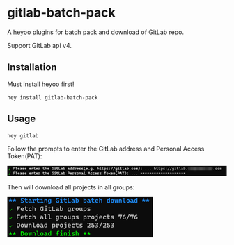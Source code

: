 # gitlab-batch-pack

A [heyoo](https://github.com/hey-yoo/heyoo) plugins for batch pack and download of GitLab repo.

Support GitLab api v4.

## Installation

Must install [heyoo](https://github.com/hey-yoo/heyoo#installation) first!

```shell
hey install gitlab-batch-pack
```

## Usage

```shell
hey gitlab
```

Follow the prompts to enter the GitLab address and Personal Access Token(PAT):

![](https://raw.githubusercontent.com/HaolinHom/pic-go-bag/git-batch-download/git-batch-download-prompts.png)

Then will download all projects in all groups:

![](https://raw.githubusercontent.com/HaolinHom/pic-go-bag/git-batch-download/git-batch-download-process.png)
